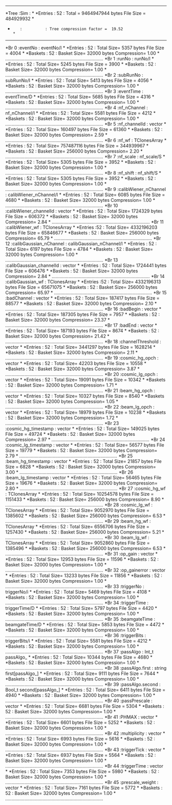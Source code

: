 ******************************************************************************
*Tree    :Sim       :                                                        *
*Entries :       52 : Total =      9464947944 bytes  File  Size =  484929932 *
*        :          : Tree compression factor =  19.52                       *
******************************************************************************
*Br    0 :eventNo   : eventNo/I                                              *
*Entries :       52 : Total  Size=       5357 bytes  File Size  =       4004 *
*Baskets :       52 : Basket Size=      32000 bytes  Compression=   1.00     *
*............................................................................*
*Br    1 :runNo     : runNo/I                                                *
*Entries :       52 : Total  Size=       5245 bytes  File Size  =       3900 *
*Baskets :       52 : Basket Size=      32000 bytes  Compression=   1.00     *
*............................................................................*
*Br    2 :subRunNo  : subRunNo/I                                             *
*Entries :       52 : Total  Size=       5413 bytes  File Size  =       4056 *
*Baskets :       52 : Basket Size=      32000 bytes  Compression=   1.00     *
*............................................................................*
*Br    3 :eventTime : eventTime/D                                            *
*Entries :       52 : Total  Size=       5685 bytes  File Size  =       4316 *
*Baskets :       52 : Basket Size=      32000 bytes  Compression=   1.00     *
*............................................................................*
*Br    4 :nf_nChannel : nf_nChannel/I                                        *
*Entries :       52 : Total  Size=       5581 bytes  File Size  =       4212 *
*Baskets :       52 : Basket Size=      32000 bytes  Compression=   1.00     *
*............................................................................*
*Br    5 :nf_channelId : vector<int>                                         *
*Entries :       52 : Total  Size=     160497 bytes  File Size  =      61360 *
*Baskets :       52 : Basket Size=      32000 bytes  Compression=   2.59     *
*............................................................................*
*Br    6 :nf_wf     : TClonesArray                                           *
*Entries :       52 : Total  Size=  757487116 bytes  File Size  =  344939967 *
*Baskets :       52 : Basket Size=     256000 bytes  Compression=   2.20     *
*............................................................................*
*Br    7 :nf_scale  : nf_scale/S                                             *
*Entries :       52 : Total  Size=       5305 bytes  File Size  =       3952 *
*Baskets :       52 : Basket Size=      32000 bytes  Compression=   1.00     *
*............................................................................*
*Br    8 :nf_shift  : nf_shift/S                                             *
*Entries :       52 : Total  Size=       5305 bytes  File Size  =       3952 *
*Baskets :       52 : Basket Size=      32000 bytes  Compression=   1.00     *
*............................................................................*
*Br    9 :calibWiener_nChannel : calibWiener_nChannel/I                      *
*Entries :       52 : Total  Size=       6085 bytes  File Size  =       4680 *
*Baskets :       52 : Basket Size=      32000 bytes  Compression=   1.00     *
*............................................................................*
*Br   10 :calibWiener_channelId : vector<int>                                *
*Entries :       52 : Total  Size=    1724329 bytes  File Size  =     606372 *
*Baskets :       52 : Basket Size=      32000 bytes  Compression=   2.84     *
*............................................................................*
*Br   11 :calibWiener_wf : TClonesArray                                      *
*Entries :52 : Total  Size= 4332196203 bytes  File Size  = 65846677 *
*Baskets :       52 : Basket Size=     256000 bytes  Compression=  65.79     *
*............................................................................*
*Br   12 :calibGaussian_nChannel : calibGaussian_nChannel/I                  *
*Entries :       52 : Total  Size=       6197 bytes  File Size  =       4784 *
*Baskets :       52 : Basket Size=      32000 bytes  Compression=   1.00     *
*............................................................................*
*Br   13 :calibGaussian_channelId : vector<int>                              *
*Entries :       52 : Total  Size=    1724441 bytes  File Size  =     606476 *
*Baskets :       52 : Basket Size=      32000 bytes  Compression=   2.84     *
*............................................................................*
*Br   14 :calibGaussian_wf : TClonesArray                                    *
*Entries :52 : Total  Size= 4332196313 bytes  File Size  = 65671075 *
*Baskets :       52 : Basket Size=     256000 bytes  Compression=  65.97     *
*............................................................................*
*Br   15 :badChannel : vector<int>                                           *
*Entries :       52 : Total  Size=     187417 bytes  File Size  =      88577 *
*Baskets :       52 : Basket Size=      32000 bytes  Compression=   2.10     *
*............................................................................*
*Br   16 :badBegin  : vector<int>                                            *
*Entries :       52 : Total  Size=     187305 bytes  File Size  =       7957 *
*Baskets :       52 : Basket Size=      32000 bytes  Compression=  23.37     *
*............................................................................*
*Br   17 :badEnd    : vector<int>                                            *
*Entries :       52 : Total  Size=     187193 bytes  File Size  =       8674 *
*Baskets :       52 : Basket Size=      32000 bytes  Compression=  21.42     *
*............................................................................*
*Br   18 :channelThreshold : vector<double>                                  *
*Entries :       52 : Total  Size=    3441297 bytes  File Size  =    1628214 *
*Baskets :       52 : Basket Size=      32000 bytes  Compression=   2.11     *
*............................................................................*
*Br   19 :cosmic_hg_opch : vector<short>                                     *
*Entries :       52 : Total  Size=      42203 bytes  File Size  =      10558 *
*Baskets :       52 : Basket Size=      32000 bytes  Compression=   3.87     *
*............................................................................*
*Br   20 :cosmic_lg_opch : vector<short>                                     *
*Entries :       52 : Total  Size=      19091 bytes  File Size  =      10342 *
*Baskets :       52 : Basket Size=      32000 bytes  Compression=   1.71     *
*............................................................................*
*Br   21 :beam_hg_opch : vector<short>                                       *
*Entries :       52 : Total  Size=      10327 bytes  File Size  =       8540 *
*Baskets :       52 : Basket Size=      32000 bytes  Compression=   1.05     *
*............................................................................*
*Br   22 :beam_lg_opch : vector<short>                                       *
*Entries :       52 : Total  Size=      18979 bytes  File Size  =      10238 *
*Baskets :       52 : Basket Size=      32000 bytes  Compression=   1.72     *
*............................................................................*
*Br   23 :cosmic_hg_timestamp : vector<double>                               *
*Entries :       52 : Total  Size=     149025 bytes  File Size  =      49724 *
*Baskets :       52 : Basket Size=      32000 bytes  Compression=   2.97     *
*............................................................................*
*Br   24 :cosmic_lg_timestamp : vector<double>                               *
*Entries :       52 : Total  Size=      56577 bytes  File Size  =      19779 *
*Baskets :       52 : Basket Size=      32000 bytes  Compression=   2.79     *
*............................................................................*
*Br   25 :beam_hg_timestamp : vector<double>                                 *
*Entries :       52 : Total  Size=      21857 bytes  File Size  =       6828 *
*Baskets :       52 : Basket Size=      32000 bytes  Compression=   3.00     *
*............................................................................*
*Br   26 :beam_lg_timestamp : vector<double>                                 *
*Entries :       52 : Total  Size=      56465 bytes  File Size  =      19676 *
*Baskets :       52 : Basket Size=      32000 bytes  Compression=   2.80     *
*............................................................................*
*Br   27 :cosmic_hg_wf : TClonesArray                                        *
*Entries :       52 : Total  Size=   10254578 bytes  File Size  =    1151433 *
*Baskets :       52 : Basket Size=     256000 bytes  Compression=   8.90     *
*............................................................................*
*Br   28 :cosmic_lg_wf : TClonesArray                                        *
*Entries :       52 : Total  Size=    9052970 bytes  File Size  =    1385602 *
*Baskets :       52 : Basket Size=     256000 bytes  Compression=   6.53     *
*............................................................................*
*Br   29 :beam_hg_wf : TClonesArray                                          *
*Entries :       52 : Total  Size=    6556706 bytes  File Size  =    1257430 *
*Baskets :       52 : Basket Size=     256000 bytes  Compression=   5.21     *
*............................................................................*
*Br   30 :beam_lg_wf : TClonesArray                                          *
*Entries :       52 : Total  Size=    9052860 bytes  File Size  =    1385496 *
*Baskets :       52 : Basket Size=     256000 bytes  Compression=   6.53     *
*............................................................................*
*Br   31 :op_gain   : vector<float>                                          *
*Entries :       52 : Total  Size=      12953 bytes  File Size  =      11596 *
*Baskets :       52 : Basket Size=      32000 bytes  Compression=   1.00     *
*............................................................................*
*Br   32 :op_gainerror : vector<float>                                       *
*Entries :       52 : Total  Size=      13233 bytes  File Size  =      11856 *
*Baskets :       52 : Basket Size=      32000 bytes  Compression=   1.00     *
*............................................................................*
*Br   33 :triggerNo : triggerNo/i                                            *
*Entries :       52 : Total  Size=       5469 bytes  File Size  =       4108 *
*Baskets :       52 : Basket Size=      32000 bytes  Compression=   1.00     *
*............................................................................*
*Br   34 :triggerTime : triggerTime/D                                        *
*Entries :       52 : Total  Size=       5797 bytes  File Size  =       4420 *
*Baskets :       52 : Basket Size=      32000 bytes  Compression=   1.00     *
*............................................................................*
*Br   35 :beamgateTime : beamgateTime/D                                      *
*Entries :       52 : Total  Size=       5853 bytes  File Size  =       4472 *
*Baskets :       52 : Basket Size=      32000 bytes  Compression=   1.00     *
*............................................................................*
*Br   36 :triggerBits : triggerBits/i                                        *
*Entries :       52 : Total  Size=       5581 bytes  File Size  =       4212 *
*Baskets :       52 : Basket Size=      32000 bytes  Compression=   1.00     *
*............................................................................*
*Br   37 :passAlgo  : Int_t passAlgo_                                        *
*Entries :       52 : Total  Size=      10344 bytes  File Size  =       4680 *
*Baskets :       52 : Basket Size=      32000 bytes  Compression=   1.00     *
*............................................................................*
*Br   38 :passAlgo.first : string first[passAlgo_]                           *
*Entries :       52 : Total  Size=       9111 bytes  File Size  =       7644 *
*Baskets :       52 : Basket Size=      32000 bytes  Compression=   1.00     *
*............................................................................*
*Br   39 :passAlgo.second : Bool_t second[passAlgo_]                         *
*Entries :       52 : Total  Size=       6411 bytes  File Size  =       4940 *
*Baskets :       52 : Basket Size=      32000 bytes  Compression=   1.00     *
*............................................................................*
*Br   40 :passPrescale : vector<bool>                                        *
*Entries :       52 : Total  Size=       6681 bytes  File Size  =       5304 *
*Baskets :       52 : Basket Size=      32000 bytes  Compression=   1.00     *
*............................................................................*
*Br   41 :PHMAX     : vector<unsigned int>                                   *
*Entries :       52 : Total  Size=       6601 bytes  File Size  =       5252 *
*Baskets :       52 : Basket Size=      32000 bytes  Compression=   1.00     *
*............................................................................*
*Br   42 :multiplicity : vector<unsigned int>                                *
*Entries :       52 : Total  Size=       6993 bytes  File Size  =       5616 *
*Baskets :       52 : Basket Size=      32000 bytes  Compression=   1.00     *
*............................................................................*
*Br   43 :triggerTick : vector<unsigned int>                                 *
*Entries :       52 : Total  Size=       6937 bytes  File Size  =       5564 *
*Baskets :       52 : Basket Size=      32000 bytes  Compression=   1.00     *
*............................................................................*
*Br   44 :triggerTime : vector<double>                                       *
*Entries :       52 : Total  Size=       7353 bytes  File Size  =       5980 *
*Baskets :       52 : Basket Size=      32000 bytes  Compression=   1.00     *
*............................................................................*
*Br   45 :prescale_weight : vector<float>                                    *
*Entries :       52 : Total  Size=       7161 bytes  File Size  =       5772 *
*Baskets :       52 : Basket Size=      32000 bytes  Compression=   1.00     *
*............................................................................*
